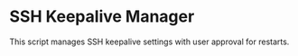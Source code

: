 # SSH Keepalive Manager
This script manages SSH keepalive settings with user approval for restarts.

